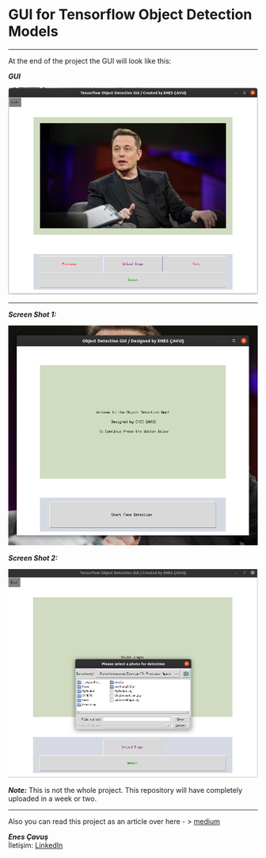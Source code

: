 # **GUI for Tensorflow Object Detection Models**
---

At the end of the project the GUI will look like this:

**_GUI_**

![Project Sample](images/sample.png)

---

**_Screen Shot 1:_**

![WelcomePage](images/welcome-page.png)

**_Screen Shot 2:_**


![detection-page](images/detection-page-img-upload.png)

**_Note:_** This is not the whole project. This repository will have completely uploaded in a week or two.

---

Also you can read this project as an article over here - > [medium](https://medium.com/@enesblog/gui-for-tensorflow-object-detection-models-61159c41febb)

**_Enes Çavuş_**  
İletişim: [LinkedIn](https://www.linkedin.com/in/enes-%C3%A7avu%C5%9F-057376175)

